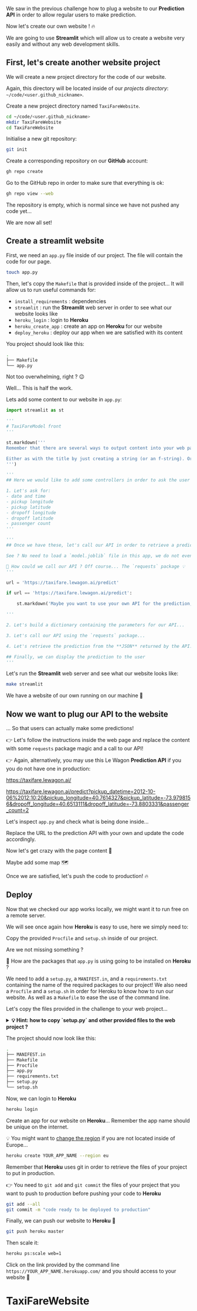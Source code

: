 
We saw in the previous challenge how to plug a website to our **Prediction API** in order to allow regular users to make prediction.

Now let's create our own website ! 🔥

We are going to use **Streamlit** which will allow us to create a website very easily and without any web development skills.

## First, let's create another website project

We will create a new project directory for the code of our website.

Again, this directory will be located inside of our *projects directory*: `~/code/<user.github_nickname>`.

Create a new project directory named `TaxiFareWebsite`.

```bash
cd ~/code/<user.github_nickname>
mkdir TaxiFareWebsite
cd TaxiFareWebsite
```

Initialise a new git repository:

```bash
git init
```

Create a corresponding repository on our **GitHub** account:

``` bash
gh repo create
```

Go to the GitHub repo in order to make sure that everything is ok:

``` bash
gh repo view --web
```

The repository is empty, which is normal since we have not pushed any code yet...

We are now all set!

## Create a streamlit website

First, we need an `app.py` file inside of our project. The file will contain the code for our page.

``` bash
touch app.py
```

Then, let's copy the `Makefile` that is provided inside of the project... It will allow us to run useful commands for:
- `install_requirements` : dependencies
- `streamlit` : run the **Streamlit** web server in order to see what our website looks like
- `heroku_login` : login to **Heroku**
- `heroku_create_app` : create an app on **Heroku** for our website
- `deploy_heroku` : deploy our app when we are satisfied with its content

You project should look like this:

``` bash
.
├── Makefile
└── app.py
```

Not too overwhelming, right ? 😉

Well... This is half the work.

Lets add some content to our website in `app.py`:

``` python
import streamlit as st

'''
# TaxiFareModel front
'''

st.markdown('''
Remember that there are several ways to output content into your web page...

Either as with the title by just creating a string (or an f-string). Or as with this paragraph using the `st.` functions
''')

'''
## Here we would like to add some controllers in order to ask the user to select the parameters of the ride

1. Let's ask for:
- date and time
- pickup longitude
- pickup latitude
- dropoff longitude
- dropoff latitude
- passenger count
'''

'''
## Once we have these, let's call our API in order to retrieve a prediction

See ? No need to load a `model.joblib` file in this app, we do not even need to know anything about Data Science in order to retrieve a prediction...

🤔 How could we call our API ? Off course... The `requests` package 💡
'''

url = 'https://taxifare.lewagon.ai/predict'

if url == 'https://taxifare.lewagon.ai/predict':

    st.markdown('Maybe you want to use your own API for the prediction, not the one provided by Le Wagon...')

'''

2. Let's build a dictionary containing the parameters for our API...

3. Let's call our API using the `requests` package...

4. Let's retrieve the prediction from the **JSON** returned by the API...

## Finally, we can display the prediction to the user
'''
```

Let's run the **Streamlit** web server and see what our website looks like:

``` bash
make streamlit
```

We have a website of our own running on our machine 🎉

## Now we want to plug our API to the website

... So that users can actually make some predictions!

👉 Let's follow the instructions inside the web page and replace the content with some `requests` package magic and a call to our API!

👉 Again, alternatively, you may use this Le Wagon **Prediction API** if you you do not have one in production:

https://taxifare.lewagon.ai/

https://taxifare.lewagon.ai/predict?pickup_datetime=2012-10-06%2012:10:20&pickup_longitude=40.7614327&pickup_latitude=-73.9798156&dropoff_longitude=40.6513111&dropoff_latitude=-73.8803331&passenger_count=2

Let's inspect `app.py` and check what is being done inside...

Replace the URL to the prediction API with your own and update the code accordingly.

Now let's get crazy with the page content 🎉

Maybe add some map 🗺

Once we are satisfied, let's push the code to production! 🔥

## Deploy

Now that we checked our app works locally, we might want it to run free on a remote server.

We will see once again how **Heroku** is easy to use, here we simply need to:

Copy the provided `Procfile` and `setup.sh` inside of our project.

Are we not missing something ?

🤔 How are the packages that `app.py` is using going to be installed on **Heroku** ?

We need to add a `setup.py`, a `MANIFEST.in`, and a `requirements.txt` containing the name of the required packages to our project! We also need a `Procfile` and a `setup.sh` in order for Heroku to know how to run our website. As well as a `Makefile` to ease the use of the command line.

Let's copy the files provided in the challenge to your web project...

<details>
  <summary markdown='span'><strong> 💡 Hint: how to copy `setup.py` and other provided files to the web project ? </strong></summary>

``` bash
cp -r ~/code/<user.github_nickname>/data-challenges/07-Data-Engineering/05-User-interface/02-Streamlit-for-restitution/* ~/code/<user.github_nickname>/TaxiFareWebsite
```

</details>

The project should now look like this:

``` bash
.
├── MANIFEST.in
├── Makefile
├── Procfile
├── app.py
├── requirements.txt
├── setup.py
└── setup.sh
```

Now, we can login to **Heroku**

``` bash
heroku login
```

Create an app for our website on **Heroku**... Remember the app name should be unique on the internet.

💡 You might want to [change the region](https://devcenter.heroku.com/articles/regions) if you are not located inside of Europe...

```bash
heroku create YOUR_APP_NAME --region eu
```

Remember that **Heroku** uses git in order to retrieve the files of your project to put in production.

👉 You need to `git add` and `git commit` the files of your project that you want to push to production before pushing your code to **Heroku**

``` bash
git add --all
git commit -m "code ready to be deployed to production"
```

Finally, we can push our website to **Heroku** 🚀

```bash
git push heroku master
```

Then scale it:

```bash
heroku ps:scale web=1
```

Click on the link provided by the command line `https://YOUR_APP_NAME.herokuapp.com/` and you should access to your website 🎉
# TaxiFareWebsite
